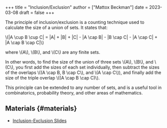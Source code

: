 +++
title = "Inclusion/Exclusion"
author = ["Mattox Beckman"]
date = 2023-03-08
draft = false
+++

The principle of inclusion/exclusion is a counting technique used to calculate the size of a union of sets. It states that:

\\(|A \cup B \cup C| = |A| + |B| + |C| - |A \cap B| - |B \cap C| - |A \cap C| + |A \cap B \cap C|\\)

where \\(A\\), \\(B\\), and \\(C\\) are any finite sets.

In other words, to find the size of the union of three sets \\(A\\), \\(B\\), and \\(C\\), you first add the sizes of each set
individually, then subtract the sizes of the overlaps \\((A \cap B, B \cap C\\), and \\(A \cap C\\)), and finally add the size of the
triple overlap \\((A \cap B \cap C)\\).

This principle can be extended to any number of sets, and is a useful tool in combinatorics, probability theory, and
other areas of mathematics.


## Materials {#materials}

-   [Inclusion-Exclusion Slides](/slides/inclusion-exclusion.pdf)
